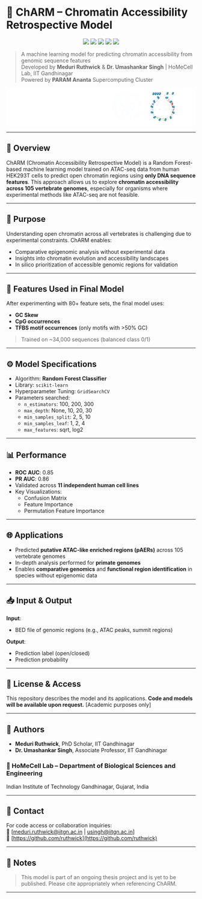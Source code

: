 # 🧬 ChARM – Chromatin Accessibility Retrospective Model

<p align="center">
  <img src="https://img.shields.io/badge/Language-Python-blue.svg">
  <img src="https://img.shields.io/badge/Model-RandomForest-success.svg">
  <img src="https://img.shields.io/badge/License-Available%20on%20Request-lightgrey.svg">
  <img src="https://img.shields.io/badge/Made%20with-PARAM%20Ananta-9cf.svg">
  <img src="https://img.shields.io/badge/Institution-IITGN-blueviolet.svg">
</p>

> A machine learning model for predicting chromatin accessibility from genomic sequence features  
> Developed by **Meduri Ruthwick** & **Dr. Umashankar Singh** | HoMeCell Lab, IIT Gandhinagar  
> Powered by **PARAM Ananta** Supercomputing Cluster 

<p align="center" style="background-color:white; padding:10px; border-radius:10px;">
  <img src="https://raw.githubusercontent.com/Sympart/sympart/main/Images/Logos/HoMeCell%20Lab%20Logo-TP.001.png" alt="HoMeCell Lab Logo" height="80"/>
  &nbsp;&nbsp;&nbsp;
  <img src="https://raw.githubusercontent.com/Sympart/sympart/main/Images/Logos/Final_IITGN-Logo-symmetric-White.png" alt="IIT Gandhinagar Logo" height="80"/>
  &nbsp;&nbsp;&nbsp;
  <img src="https://raw.githubusercontent.com/Sympart/sympart/main/Images/Logos/ChARM-Logo.001.png" alt="ChARM Logo" height="80"/>
</p>

---

## 📌 Overview

ChARM (Chromatin Accessibility Retrospective Model) is a Random Forest-based machine learning model trained on ATAC-seq data from human HEK293T cells to predict open chromatin regions using **only DNA sequence features**. This approach allows us to explore **chromatin accessibility across 105 vertebrate genomes**, especially for organisms where experimental methods like ATAC-seq are not feasible.

---

## 🎯 Purpose

Understanding open chromatin across all vertebrates is challenging due to experimental constraints. ChARM enables:
- Comparative epigenomic analysis without experimental data
- Insights into chromatin evolution and accessibility landscapes
- In silico prioritization of accessible genomic regions for validation

---

## 🧠 Features Used in Final Model

After experimenting with 80+ feature sets, the final model uses:
- **GC Skew**
- **CpG occurrences**
- **TFBS motif occurrences** (only motifs with >50% GC)

> Trained on ~34,000 sequences (balanced class 0/1)

---

## ⚙️ Model Specifications

- Algorithm: **Random Forest Classifier**
- Library: `scikit-learn`
- Hyperparameter Tuning: `GridSearchCV`
- Parameters searched:
  - `n_estimators`: 100, 200, 300
  - `max_depth`: None, 10, 20, 30
  - `min_samples_split`: 2, 5, 10
  - `min_samples_leaf`: 1, 2, 4
  - `max_features`: sqrt, log2

---

## 📊 Performance

- **ROC AUC**: 0.85  
- **PR AUC**: 0.86  
- Validated across **11 independent human cell lines**
- Key Visualizations:
  - Confusion Matrix
  - Feature Importance
  - Permutation Feature Importance

---

## 🌐 Applications

- Predicted **putative ATAC-like enriched regions (pAERs)** across 105 vertebrate genomes
- In-depth analysis performed for **primate genomes**
- Enables **comparative genomics** and **functional region identification** in species without epigenomic data

---

## 📥 Input & Output

**Input**:  
- BED file of genomic regions (e.g., ATAC peaks, summit regions)

**Output**:  
- Prediction label (open/closed)
- Prediction probability

---

## 📜 License & Access

This repository describes the model and its applications. **Code and models will be available upon request.** [Academic purposes only]

---

## 👤 Authors

- **Meduri Ruthwick**, PhD Scholar, IIT Gandhinagar
- **Dr. Umashankar Singh**, Associate Professor, IIT Gandhinagar

### 🔬 HoMeCell Lab – Department of Biological Sciences and Engineering

Indian Institute of Technology Gandhinagar, Gujarat, India

---

## 📣 Contact

For code access or collaboration inquiries:\
📧 [[meduri.ruthwick@iitgn.ac.in](mailto\:meduri.ruthwick@iitgn.ac.in) | [usingh@iitgn.ac.in](mailto\:usingh@iitgn.ac.in)]\
🔗 [https://github.com/ruthwick](https://github.com/ruthwick)

---

## 📌 Notes

> This model is part of an ongoing thesis project and is yet to be published. Please cite appropriately when referencing ChARM.

---